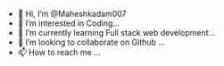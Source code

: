 - 👋 Hi, I’m @Maheshkadam007
- 👀 I’m interested in Coding... 
- 🌱 I’m currently learning Full stack web development...
- 💞️ I’m looking to collaborate on Github ...
- 📫 How to reach me ...

<!---
Maheshkadam007/Maheshkadam007 is a ✨ special ✨ repository because its `README.md` (this file) appears on your GitHub profile.
You can click the Preview link to take a look at your changes.
--->
